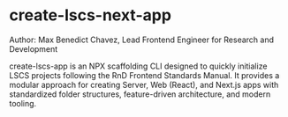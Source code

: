 # create-lscs-next-app

Author: Max Benedict Chavez, Lead Frontend Engineer for Research and Development

create-lscs-app is an NPX scaffolding CLI designed to quickly initialize LSCS projects following the RnD Frontend Standards Manual. It provides a modular approach for creating Server, Web (React), and Next.js apps with standardized folder structures, feature-driven architecture, and modern tooling.
